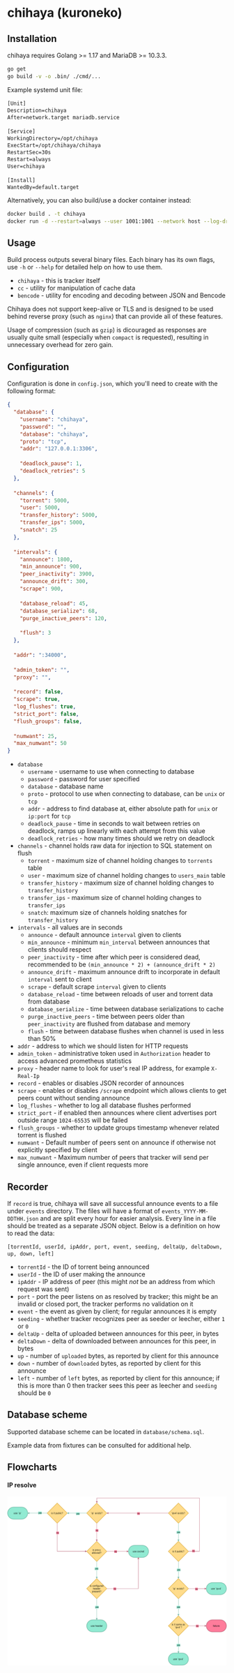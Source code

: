 chihaya (kuroneko)
=======

Installation
-------------

chihaya requires Golang >= 1.17 and MariaDB >= 10.3.3.

```sh
go get
go build -v -o .bin/ ./cmd/...
```

Example systemd unit file:
```systemd
[Unit]
Description=chihaya
After=network.target mariadb.service

[Service]
WorkingDirectory=/opt/chihaya
ExecStart=/opt/chihaya/chihaya
RestartSec=30s
Restart=always
User=chihaya

[Install]
WantedBy=default.target
```

Alternatively, you can also build/use a docker container instead:

```sh
docker build . -t chihaya
docker run -d --restart=always --user 1001:1001 --network host --log-driver local -v ${PWD}:/app chihaya
```

Usage
-------------
Build process outputs several binary files. Each binary has its own flags, use 
`-h` or `--help` for detailed help on how to use them.

- `chihaya` - this is tracker itself
- `cc` - utility for manipulation of cache data
- `bencode` - utility for encoding and decoding between JSON and Bencode

Chihaya does not support keep-alive or TLS and is designed to be used behind reverse proxy (such as `nginx`) that can
provide all of these features.

Usage of compression (such as `gzip`) is dicouraged as responses are usually quite small (especially when `compact` 
is requested), resulting in unnecessary overhead for zero gain.

Configuration
-------------

Configuration is done in `config.json`, which you'll need to create with the following format:

```json
{
  "database": {
    "username": "chihaya",
    "password": "",
    "database": "chihaya",
    "proto": "tcp",
    "addr": "127.0.0.1:3306",

    "deadlock_pause": 1,
    "deadlock_retries": 5
  },

  "channels": {
    "torrent": 5000,
    "user": 5000,
    "transfer_history": 5000,
    "transfer_ips": 5000,
    "snatch": 25
  },

  "intervals": {
    "announce": 1800,
    "min_announce": 900,
    "peer_inactivity": 3900,
    "announce_drift": 300,
    "scrape": 900,

    "database_reload": 45,
    "database_serialize": 68,
    "purge_inactive_peers": 120,

    "flush": 3
  },

  "addr": ":34000",

  "admin_token": "",
  "proxy": "",

  "record": false,
  "scrape": true,
  "log_flushes": true,
  "strict_port": false,
  "flush_groups": false,

  "numwant": 25,
  "max_numwant": 50
}
```

- `database`
    - `username` - username to use when connecting to database
    - `password` - password for user specified
    - `database` - database name
    - `proto` - protocol to use when connecting to database, can be `unix` or `tcp`
    - `addr` - address to find database at, either absolute path for `unix` or 
    `ip:port` for `tcp`
    - `deadlock_pause` - time in seconds to wait between retries on deadlock, ramps up 
    linearly with each attempt from this value
    - `deadlock_retries` - how many times should we retry on deadlock
- `channels` - channel holds raw data for injection to SQL statement on flush
    - `torrent` - maximum size of channel holding changes to `torrents` table
    - `user` - maximum size of channel holding changes to `users_main` table
    - `transfer_history` - maximum size of channel holding changes to `transfer_history`
    - `transfer_ips` - maximum size of channel holding changes to `transfer_ips`
    - `snatch`: maximum size of channels holding snatches for `transfer_history`
- `intervals` - all values are in seconds
    - `announce` - default announce `interval` given to clients
    - `min_announce` - minimum `min_interval` between announces that clients should respect
    - `peer_inactivity` - time after which peer is considered dead, recommended to be 
    `(min_announce * 2) + (announce_drift * 2)`
    - `announce_drift` - maximum announce drift to incorporate in default `interval` 
    sent to client
    - `scrape` - default scrape `interval` given to clients
    - `database_reload` - time between reloads of user and torrent data from database
    - `database_serialize` - time between database serializations to cache
    - `purge_inactive_peers` - time between peers older than `peer_inactivity` are flushed 
    from database and memory
    - `flush` - time between database flushes when channel is used in less than 50%
- `addr` - address to which we should listen for HTTP requests
- `admin_token` - administrative token used in `Authorization` header to access advanced 
prometheus statistics
- `proxy` - header name to look for user's real IP address, for example `X-Real-Ip`
- `record` - enables or disables JSON recorder of announces
- `scrape` - enables or disables `/scrape` endpoint which allows clients to get peers count 
without sending announce
- `log_flushes` - whether to log all database flushes performed
- `strict_port` - if enabled then announces where client advertises port outside range 
`1024-65535` will be failed
- `flush_groups` - whether to update groups timestamp whenever related torrent is flushed
- `numwant` - Default number of peers sent on announce if otherwise not explicitly specified 
by client
- `max_numwant` - Maximum number of peers that tracker will send per single announce, even if
client requests more

Recorder
-------------

If `record` is true, chihaya will save all successful announce events to a file under 
`events` directory. The files will have a format of `events_YYYY-MM-DDTHH.json` and are
split every hour for easier analysis. Every line in a file should be treated as a separate
JSON object. Below is a definition on how to read the data:

```text
[torrentId, userId, ipAddr, port, event, seeding, deltaUp, deltaDown, up, down, left] 
```

- `torrentId` - the ID of torrent being announced
- `userId` - the ID of user making the announce
- `ipAddr` - IP address of peer (this might _not_ be an address from which request was sent)
- `port` - port the peer listens on as resolved by tracker; this might be an invalid or
closed port, the tracker performs no validation on it
- `event` - the event as given by client; for regular announces it is empty
- `seeding` - whether tracker recognizes peer as seeder or leecher, either `1` or `0`
- `deltaUp` - delta of uploaded between announces for this peer, in bytes
- `deltaDown` - delta of downloaded between announces for this peer, in bytes
- `up` - number of `uploaded` bytes, as reported by client for this announce
- `down` - number of `downloaded` bytes, as reported by client for this announce
- `left` - number of `left` bytes, as reported by client for this announce; if this is more
than 0 then tracker sees this peer as leecher and `seeding` should be `0`

Database scheme
-------------
Supported database scheme can be located in `database/schema.sql`.

Example data from fixtures can be consulted for additional help.

Flowcharts
-------------

#### IP resolve
![IP resolve flowchart](.gitea/images/flowcharts/ip.png)
